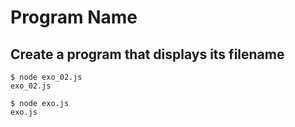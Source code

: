 # Program Name

## Create a program that displays its filename

```
$ node exo_02.js
exo_02.js

$ node exo.js
exo.js
```
